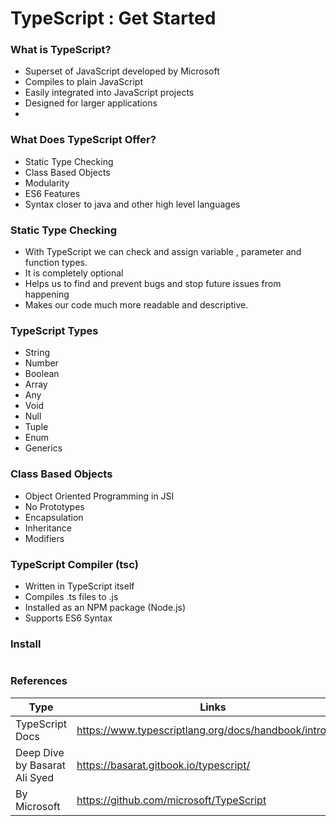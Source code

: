 # TypeScript : Get Started

### What is TypeScript?

- Superset of JavaScript developed by Microsoft
- Compiles to plain JavaScript
- Easily integrated into JavaScript projects
- Designed for larger applications
- 
### What Does TypeScript Offer?

- Static Type Checking
- Class Based Objects
- Modularity
- ES6 Features
- Syntax closer to java and other high level languages
  

### Static Type Checking

- With TypeScript we can check and assign variable ,  parameter and function types.
- It is completely optional
- Helps us to find and prevent bugs and stop future issues from happening
- Makes our code much more readable and descriptive.

### TypeScript Types

- String                       
- Number
- Boolean
- Array
- Any
- Void
- Null
- Tuple
- Enum
- Generics

### Class Based Objects

- Object Oriented Programming in JSI
- No Prototypes
- Encapsulation
- Inheritance
- Modifiers

### TypeScript Compiler (tsc)

- Written in TypeScript itself
- Compiles .ts files to .js
- Installed as an NPM package (Node.js)
- Supports ES6 Syntax

### Install 

```$

 ``` 

### References

| Type | Links |
| ------ | ------ |
| TypeScript Docs | https://www.typescriptlang.org/docs/handbook/intro.html |
| Deep Dive by Basarat Ali Syed | https://basarat.gitbook.io/typescript/ |
| By Microsoft | https://github.com/microsoft/TypeScript |

 





